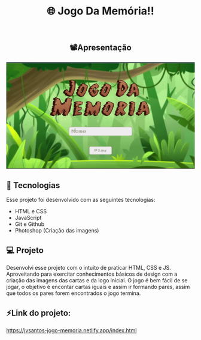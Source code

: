 <h1 align="center"> 🌐 Jogo Da Memória!! </h1>

<br>

<h2 align="center"> 📽️Apresentação </h2>

<p align="center">
  <img alt="jogo da memoria" src="./src/assets/jogo-da-memoria-gif.gif">
</p>

## 🚀 Tecnologias

Esse projeto foi desenvolvido com as seguintes tecnologias:

- HTML e CSS
- JavaScript
- Git e Github
- Photoshop (Criação das imagens)

## 💻 Projeto

Desenvolvi esse projeto com o intuito de praticar HTML, CSS e JS. 
Aproveitando para exercitar conhecimentos básicos de design com a criação das imagens das cartas e da logo inicial. O jogo é bem fácil de se jogar, o objetivo é encontar cartas iguais e assim ir formando pares, assim que todos os pares forem encontrados o jogo termina.
 
## ⚡Link do projeto: 

https://jvsantos-jogo-memoria.netlify.app/index.html

